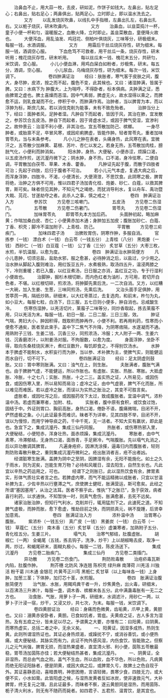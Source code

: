 <!-- { "loadSidebar": true } -->
　　治鼻血不止，用大蒜一枚，去皮，研如泥，作饼子如钱大。左鼻出，贴左足心；右鼻出，贴右足心；两鼻俱出，贴两足心。立时即止，即以温水洗去之。
　　
　　又方
　　以乱发烧灰吹鼻，以线扎中手指根，左鼻出扎左，右鼻出扎右。又以栀子烧灰，研末吹鼻内。
　　
　　又方
　　治鼻血，以韭菜捣汁一杯，童子小便一杯和匀，温暖服之，血散火降，立时即止。盖韭菜散血，童便降火故也。
　　大便泻血，用乱油发、鸡冠花、侧柏叶俱烧灰，三味等分，研极细末。每服一钱，水酒调服。
　　
　　又方
　　用霜后干丝瓜烧灰存性，研为细末。每服一钱，酒调空心服。
　　下血危笃不可救者，用干丝瓜一条，烧灰存性，研末听用；槐花烧灰存性，研末听用。
　　每以丝瓜末一钱、槐花末五分，共研匀，米饮调，空心服。
　　小儿小便血淋，用鸡白屎白如粉者，炒极焦，研末。每五分，酒调，空心服。
　　小儿尿血，乌梅烧灰存性，研为细末。每次一钱，米饮调下。
　　
　　
　　卷四肿满证治
　　经曰：肤胀者，寒气客于皮肤之间，腹大，身尽肿，皮浓，按之而不起，腹色不变，此其候也。又曰：诸湿肿满，皆属于脾。又曰：水病下为 肿腹大，上为喘呼，不得卧者，标本俱病。夫肿满之证，悉由脾胃之虚也。脾土喜燥而恶湿。因中气素弱，脾虚无火，故水湿得以乘之，而脾愈不运，则乳食凝而不化，停积于中，而肿满作焉。治肿者，当以脾胃为本，而以浮肿为标，斯庶几矣。若以消伐克削为能事，未有不致危殆者。
　　治肿当分上下，经曰：面肿者风，足肿者湿。凡肿自下而起者，皆因于风，其治在肺，宜发散之，参苏饮合五皮汤。肿自下而起者，因于肾虚水泛，或因于脾气受湿，宜渗利之。故仲景云：治湿不利小便，非其治也。宜五苓散加防己、槟榔。
　　一身尽肿者，或胎禀不足，卒冒风寒，或因疟痢脾虚，皆能作肿。轻者胃苓丸，重者加味胃苓丸，当与末条参考。
　　凡小儿之肿在表者，头痛身热，此风寒在表。宜微汗之，五苓散少加麻黄、葛根、苏叶、杏仁以发之。若身无热，五苓散加肉桂，膀胱气化，小便利而肿消矣。
　　阳水肿，身热，大便秘，小便赤涩，烦躁口渴，以五皮汤作煎，送沆瀣丹微下之；阴水肿，身不热，口不渴，身冷怯寒，二便自调，平胃散加白茯苓、草果、木香、藿香。
　　凡肿证先起于腹，而散于四肢者可治；先起于四肢，后归于腹者不可治。
　　若小儿元气本虚，复遇大病之后，而浑身浮肿，四肢冷，不渴，小便清长，大便滑泄，不思饮食。此阴寒之极，脾胃将绝，治肿之方俱不可用，惟以四君子汤加青化桂、炮姜、砂仁、白蔻，以救其脾胃，斯可矣。昧者但见其肿，不知元气之竭绝，而犹消导利水，复以舟车、禹功暨大戟、芫花、甘遂劫夺之者。此杀人之事，慎之戒之！
　　
　　卷四　肿满证治入方
　　
　　参苏饮
　　方见卷三咳嗽门。
　　
　　五皮汤
　　方见卷二伤湿门。
　　
　　五苓散
　　方见卷二伤暑门。
　　
　　胃苓丸
　　方见卷二伤湿门。
　　
　　加味胃苓丸
　　即胃苓丸本方加后药。
　　头面肿初起，略加麻黄；作喘加桑白皮、杏仁；小便黄赤加木通；身肿加五加皮；腹胀加砂仁、白蔻、丁香、枳壳；脚冷不温加附子、上青桂、防己。
　　
　　平胃散
　　方见卷三疟疾门。
　　
　　加味四君子汤
　　治脾败胃伤，阴寒作肿，多服自消。
　　官拣参（一钱） 漂白术（一钱） 白云苓（一钱五分） 上青桂（八分） 黑炮姜（一钱） 西砂仁（一钱）白豆蔻（一钱） 公丁香（三分） 炙甘草（五分）大枣三枚，水煎，半饥温服，以愈为度。
　　
　　
　　卷四　肿满证治水肿简便方
　　凡小儿患肿，切须忌盐，盐助水邪，服之愈甚，必待肿消之后，以盐过，少少用之。治水肿从脚起入腹则难治，用红饭豆五升，水煮极熟，取汤四五升，温浸两膝之下，冷则重暖；若已入腹，以红豆煮汤，日日服之亦消，盖红豆之功，专于行湿利小便故也。
　　治脚肿，掘杉木根切断，而内色红者为油杉，方可用，若切开白色者，不堪。以红根切碎，煎浓汤，将肿脚先熏后洗，一二次自消。又方，以红糟一大碗，加入生姜、生葱，三味同煎汤，先熏后洗。
　　又治头面手足俱肿，用苦葶苈一两，隔纸炒熟，研细末，以大红枣蒸过，去复选肉，和前末，杵匀为丸，如小豆大，每服七粒，白汤下，日三服，五七日则小便多，肿自消也。忌咸酸生冷。
　　伤寒伤湿肿，以羌活切片，莱菔子二味等分，同炒香取起，拣去莱菔不用，只以羌活为末。每服一钱，初日一服，二日二服，三日三服，效。
　　肿证气喘，男妇大小，肿因积得，既取积而肿再作，小便不利。若再用利药，性寒而小便愈不通矣，医者至此束手。盖中下二焦气不升降，为阴寒痞隔，水遂凝而不通。用熟附子三钱、生姜二钱、沉香三分，同煎浓汤，冷服；大人附子一两、生姜六钱、沉香磨浓汁，以附姜汤对服。不拘服数，以愈为度。
　　身面浮肿，坐卧不得，取向东桑枝烧灰淋汁，煮红豆数升，每饥即食之，不得别饮汤水。
　　水肿本于脾虚不能制水，水积妄行而为肿，当以参、术补脾为主，使脾气实，则能健运而水自行，切不可下。
　　
　　
　　卷四胀满证治
　　经曰：足太阴虚则鼓胀。又曰：胃中寒则胀满。又曰：浊气在上，则生胀。
　　夫胀满者，腹胀气满也。由于脾肺气虚，不能健运，所以作胀也。有虚胀、实胀、热胀、寒胀。大抵虚胀、冷胀，十之七八；实胀、热胀，十之二三。盖实热之证，人所易见，或因伤食，或因伤寒入里，所以易知而易治；虚冷之证，由中气虚衰，脾气不化而胀，所以难见而难医。若以虚冷之胀，而误以为实热之胀治之，其变不可胜言矣。
　　虚胀者，或因吐泻之后，或因服药攻下太过，致成腹胀者。宜温中调气，浓朴温中汤。若虚而兼寒者，加附、桂。
　　实胀者，腹中原有食积，或饮食过饱，固结于中。外证则胃口、胸前高胀，身热口渴，倦卧不语，腹痛微喘，目闭不开，俨然虚极之象。小儿此证最多而难识。昧者不为详审，见其四肢不举，目闭不开，误以为慢惊，而用宁神导痰之药，千中千死，无一活者。不知大实有羸状，即此是也。急宜下之，集成沆瀣丹、集成三仙丹同服。
　　热胀者，或伤寒热邪入里，大便秘结，小便短赤，浑身壮热，面赤烦躁，集成沆瀣丹。
　　寒胀者，由中气素寒，冷滞郁结，无身热口渴，面唇青，手足厥冷，气喘腹胀。先以塌气丸消之，后以异功散调其脾胃。
　　凡遍身疮疥，因淋洗涂搽，逼毒归内而腹胀者，轻则荆防败毒散升散之，重则集成沆瀣丹微利之。疮出胀消者吉，疮不出者凶。
　　经谓脏寒生胀满。盖脾为阴中之至阴，因脾湿有余，无阳不能施化。如土之久于雨水，则为泥矣，岂能生育万物？必待和风暖日，湿去阳生，自然生长也。凡此宜以辛热之药运用之，可也。
　　经谓下之则胀已，此以湿热饮食有余，脾胃素实，形体气质壮实者言之也。若脾虚内寒，而气不能运精微以成胀者，只宜以甘温补脾为主，少佐辛热以行壅滞之气，庶使脾土健旺，胀满营运，斯可愈矣。此经之所谓“塞因塞用”，从治之法耳。医者不察乎此，惟执“下之胀已”，急于获效，病者喜行利药，以求通快。不知暂快一时，则真气愈伤，胀满愈甚，去死不远矣。
　　诸家治胀治肿，但知行气利水，克削并行，辄用猛剂下之。此速死之道。不知脾气虚极，而肿而胀，愈下愈虚，惟劫目前之快，而阴损真元，祸不旋踵，后贤幸加意焉。
　　
　　
　　卷四　胀满证治入方
　　
　　浓朴温中汤
　　治胃寒心腹胀。
　　紫浓朴（一钱五分） 真广皮（一钱） 黑姜炭（一钱） 白云苓（一钱） 草蔻仁（五分） 南木香（五分）炙甘草（五分）虚兼寒者，加熟附子五分、青化桂五分。生姜三片。
　　
　　塌气丸
　　治寒气郁结，肚腹虚胀。
　　胡椒仁（一两） 全蝎尾（五钱，拣去钩子，洗净，炒干）上以胡椒略去皮，取净一两，炒过，和蝎尾研末，面糊丸极小。每服一二钱，陈皮汤送下。
　　
　　集成沆瀣丹
　　方见卷二胎疾门。
　　
　　集成三仙丹
　　方见卷二类搐门。
　　
　　异功散
　　方见卷二伤食门。
　　
　　荆防败毒散
　　治疮疥毒瓦斯内陷，肚腹作肿。
　　荆芥穗 北防风 净连翘 陈枳壳 绿升麻 南薄荷 川羌活 川独活 粉干葛 川木通 金银花 片黄芩正川芎 黑栀仁 炙甘草（以上每味各一钱）上身肿，加葱三茎；下体肿，加灯芯十茎，水煎服。
　　
　　
　　卷四　胀满证治腹胀简便方
　　治气胀、水胀，用羯鸡粪干者一升，炒焦黄色，出火毒，研细末，以百沸汤三升淋汁，每服一盏，调木香、槟榔末各五分。此中满蛊毒胀有一无二之方也。
　　治食胀、气胀，用萝卜子一两，研细末，水调滤汁，用砂仁一两，以萝卜子汁浸一宿，炒干，又浸又炒，共七次，为末。每服一钱，米饮调下。
　　
　　
　　卷四黄胆证治
　　经曰：身痛而色微黄，齿垢黄，爪甲上黄，黄胆也。又曰：溺黄赤安卧者，黄胆。已食如饥者，胃疽。夫黄疸之证，古人多言为湿热，及有五疸之分，皆未足以尽之。予谓黄之大要，亦惟有二：曰阳黄，曰阴黄。而寒热虚实，总括二者之中，无余义矣。
　　一、阳黄证，因湿多成热，热则生黄。此则所谓湿热证也。其证必身热烦渴，或躁扰不宁，或消谷善饥，或小便热痛，或大便秘结，其脉实而有力。此证不拘外感风湿，内伤食饮，皆能致之。但察儿之元气尚强，脾胃无损，而湿热果盛者，直宜清火邪、利小便，茵陈五苓散最稳，胃苓汤加茵陈亦佳；若大便秘结热甚者，集成沆瀣丹。
　　一、阴黄证，全非湿热，而总由气血之败。盖气不生血，所以血败，血不华色，所以色败。凡病黄而绝无阳证阳脉者，便是阴黄，或因大病之后，或脾胃久亏，故脾土之色自现于外。其证喜静恶动，喜暗畏明，神思困倦，言语轻微，畏寒少食，四肢无力，或大便不实，小水如膏。此皆阳虚之候，与湿热发黄者反如冰炭，使非速救元气，大补脾胃，终无复元之理。且此证最多，而昧者不察，遂云黄胆同是湿热，而用茵陈、栀子清火利水，则无有不随药而毙者。如四君子、五君煎、温胃饮，是其宜也。
